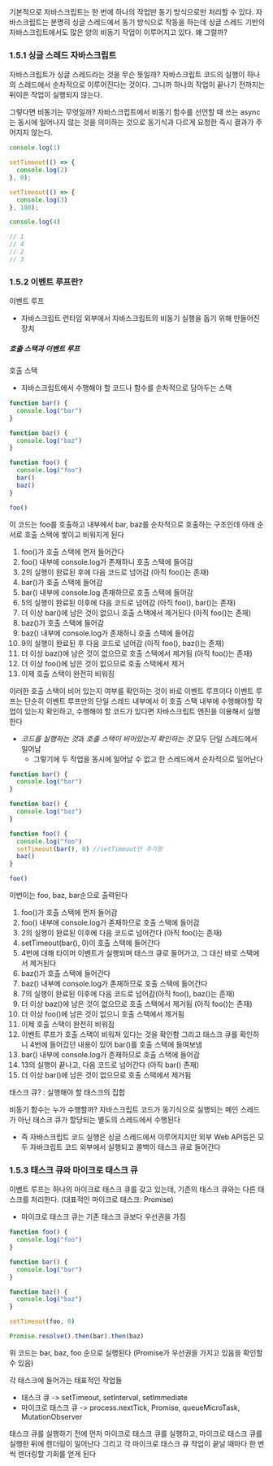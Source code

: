 기본적으로 자바스크립트는 한 번에 하나의 작업만 동기 방식으로만 처리할 수 있다. 자바스크립트는 분명히 싱글 스레드에서 동기 방식으로 작동을 하는데 싱글 스레드 기반의 자바스크립트에서도 많은 양의 비동기 작업이 이루어지고 있다. 왜 그럴까?

### 1.5.1 싱글 스레드 자바스크립트
자바스크립트가 싱글 스레드라는 것을 무슨 뜻일까? 자바스크립트 코드의 실행이 하나의 스레드에서 순차적으로 이루어진다는 것이다. 그니까 하나의 작업이 끝나기 전까지는 뒤이은 작업이 실행되지 않는다.

그렇다면 비동기는 무엇일까? 자바스크립트에서 비동기 함수를 선언할 때 쓰는 async는 동시에 일어나지 않는 것을 의미하는 것으로 동기식과 다르게 요청한 즉시 결과가 주어지지 않는다.
```jsx
console.log(1)

setTimeout(() => {
  console.log(2)
}, 0);

setTimeout(() => {
  console.log(3)
}, 100);

console.log(4)

// 1
// 4
// 2
// 3
```

### 1.5.2 이벤트 루프란?
이벤트 루프
- 자바스크립트 런타임 외부에서 자바스크립트의 비동기 실행을 돕기 위해 만들어진 장치

##### 호출 스택과 이벤트 루프
호출 스택
- 자바스크립트에서 수행해야 할 코드나 함수를 순차적으로 담아두는 스택
```jsx
function bar() {
  console.log("bar")
}

function baz() {
  console.log("baz")
}

function foo() {
  console.log("foo")
  bar()
  baz()
}

foo()
```
이 코드는 foo를 호출하고 내부에서 bar, baz를 순차적으로 호출하는 구조인데 아래 순서로 호출 스택에 쌓이고 비워지게 된다
1. foo()가 호출 스택에 먼저 들어간다
2. foo() 내부에 console.log가 존재하니 호출 스택에 들어감
3. 2의 실행이 완료된 후에 다음 코드로 넘어감 (아직 foo()는 존재)
4. bar()가 호출 스택에 들어감
5. bar() 내부에 console.log 존재하므로 호출 스택에 들어감
6. 5의 실행이 완료된 이후에 다음 코드로 넘어감 (아직 foo(), bar()는 존재)
7. 더 이상 bar()에 남은 것이 없으니 호출 스택에서 제거된다 (아직 foo()는 존재)
8. baz()가 호출 스택에 들어감
9. baz() 내부에 console.log가 존재하니 호출 스택에 들어감
10. 9의 실행이 완료된 후 다음 코드로 넘어감 (아직 foo(), baz()는 존재)
11. 더 이상 baz()에 남은 것이 없으므로 호출 스택에서 제거됨 (아직 foo()는 존재)
12. 더 이상 foo()에 남은 것이 없으므로 호출 스택에서 제거
13. 이제 호출 스택이 완전히 비워짐 

이러한 호출 스택이 비어 있는지 여부를 확인하는 것이 바로 이벤트 루프이다
이벤트 루프는 단순히 이벤트 루프만의 단일 스레드 내부에서 이 호출 스택 내부에 수행해야할 작업이 있는지 확인하고, 수행해야 할 코드가 있다면 자바스크립트 엔진을 이용해서 실행한다

- *코드를 실행하는 것*과 *호출 스택이 비어있는지 확인하는 것* 모두 단일 스레드에서 일어남
	- 그렇기에 두 작업을 동시에 일어날 수 없고 한 스레드에서 순차적으로 일어난다

```jsx
function bar() {
  console.log("bar")
}

function baz() {
  console.log("baz")
}

function foo() {
  console.log("foo")
  setTimeout(bar(), 0) //setTimeout만 추가함
  baz()
}

foo()
```
이번이는 foo, baz, bar순으로 출력된다
1. foo()가 호출 스택에 먼저 들어감
2. foo() 내부에 console.log가 존재하므로 호출 스택에 들어감
3. 2의 실행이 완료된 이후에 다음 코드로 넘어간다 (아직 foo()는 존재)
4. setTimeout(bar(), 0)이 호출 스택에 들어간다
5. 4번에 대해 타이머 이벤트가 실행되며 태스크 큐로 들어가고, 그 대신 바로 스택에서 제거된다
6. baz()가 호출 스택에 들어간다
7. baz() 내부에 console.log가 존재하므로 호출 스택에 들어간다
8. 7의 실행이 완료된 이후에 다음 코드로 넘어감(아직 foo(), baz()는 존재)
9. 더 이상 baz()에 남은 것이 없으므로 호출 스택에서 제거됨 (아직 foo()는 존재)
10. 더 이상 foo()에 남은 것이 없으니 호출 스택에서 제거됨
11. 이제 호출 스택이 완전히 비워짐 
12. 이벤트 루프가 호출 스택이 비워져 있다는 것을 확인함 그리고 태스크 큐를 확인하니 4번에 들어갔던 내용이 있어 bar()를 호출 스택에 들여보냄
13. bar() 내부에 console.log가 존재하므로 호출 스택에 들어감
14. 13의 실행이 끝나고, 다음 코드로 넘어간다 (아직 bar() 존재)
15. 더 이상 bar()에 남은 것이 없으므로 호출 스택에서 제거됨

태스크 큐? : 실행해야 할 태스크의 집합

비동기 함수는 누가 수행할까?
자바스크립트 코드가 동기식으로 실행되는 메인 스레드가 아닌 태스크 큐가 할당되는 별도의 스레드에서 수행된다
- 즉 자바스크립트 코드 실행은 싱글 스레드에서 이루어지지만 외부 Web API등은 모두 자바크립트 코드 외부에서 실행되고 콜백이 태스크 큐로 들어간다

### 1.5.3 태스크 큐와 마이크로 태스크 큐
이벤트 루프는 하나의 마이크로 태스크 큐를 갖고 있는데, 기존의 태스크 큐와는 다른 태스크를 처리한다. (대표적인 마이크로 태스크: Promise)

- 마이크로 태스크 큐는 기존 태스크 큐보다 우선권을 가짐
```jsx
function foo() {
  console.log("foo")
}

function bar() {
  console.log("bar")
}

function baz() {
  console.log("baz")
}

setTimeout(foo, 0)

Promise.resolve().then(bar).then(baz)
```
위 코드는 bar, baz, foo 순으로 실행된다 (Promise가 우선권을 가지고 있음을 확인할 수 있음)

각 태스크에 들어가는 태표적인 작업들
- 태스크 큐 -> setTimeout, setInterval, setImmediate
- 마이크로 태스크 큐 -> process.nextTick, Promise, queueMicroTask, MutationObserver 

태스크 큐를 실행하기 전에 먼저 마이크로 태스크 큐를 실행하고, 마이크로 태스크 큐를 실행한 뒤에 렌더링이 일어난다
그리고 각 마이크로 태스크 큐 작업이 끝날 때마다 한 번씩 렌더링할 기회를 얻게 된다